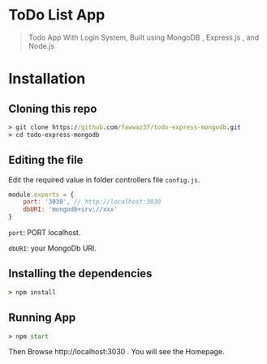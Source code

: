 # **ToDo List App**

> Todo App With Login System, Built using MongoDB , Express.js , and Node.js

# Installation
## Cloning this repo
```cmd
> git clone https://github.com/fawwaz37/todo-express-mongodb.git
> cd todo-express-mongodb
```

## Editing the file
Edit the required value in folder controllers file `config.js`.

```js
module.exports = {
    port: '3030', // http://localhost:3030 
    dbURI: 'mongodb+srv://xxx' 
}
```

`port`: PORT localhost.

`dbURI`: your MongoDb URI. 

## Installing the dependencies
```cmd
> npm install
```

## Running App
```cmd
> npm start
```

Then Browse http://localhost:3030 . You will see the Homepage.
